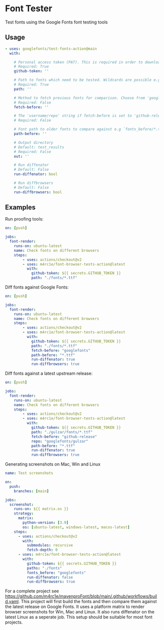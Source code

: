# Font Tester

Test fonts using the Google Fonts font testing tools

## Usage

```YAML
- uses: googlefonts/test-fonts-action@main
  with:

    # Personal access token (PAT). This is required in order to download fonts from upstream font projects. Use ${{ secrets.GITHUB_TOKEN }}
    # Required: True
    github-token: ''

    # Path to fonts which need to be tested. Wildcards are possible e.g `fonts/variable/*.ttf`
    # Required: True
    path: ''

    # Method to fetch previous fonts for comparison. Choose from 'googlefonts' or 'github-release'.
    # Required: False
    fetch-before: ''

    # The 'username/repo' string if fetch-before is set to 'github-release' e.g `googlefonts/gulzar`.
    # Required: False

    # Font path to older fonts to compare against e.g `fonts_before/*.ttf.
    path-before: ''

    # Output directory
    # Default: test_results
    # Required: False
    out: ''

    # Run diffenator
    # Default: False
    run-diffenator: bool

    # Run diffbrowsers
    # Default: False
    run-diffbrowsers: bool

```



## Examples

Run proofing tools:

```YAML
on: [push]

jobs:
  font-render:
    runs-on: ubuntu-latest
    name: Check fonts on different browsers
    steps:
        - uses: actions/checkout@v2
        - uses: m4rc1e/font-browser-tests-action@latest
          with:
            github-token: ${{ secrets.GITHUB_TOKEN }}
            path: "./fonts/*.ttf"
```

Diff fonts against Google Fonts:

```YAML
on: [push]

jobs:
  font-render:
    runs-on: ubuntu-latest
    name: Check fonts on different browsers
    steps:
        - uses: actions/checkout@v2
        - uses: m4rc1e/font-browser-tests-action@latest
          with:
            github-token: ${{ secrets.GITHUB_TOKEN }}
            path: "./fonts/*.ttf"
            fetch-before: "googlefonts"
            path-before: "*.ttf"
            run-diffenator: true
            run-diffbrowsers: true
```

Diff fonts against a latest upstream release:

```YAML
on: [push]

jobs:
  font-render:
    runs-on: ubuntu-latest
    name: Check fonts on different browsers
    steps:
        - uses: actions/checkout@v2
        - uses: m4rc1e/font-browser-tests-action@latest
          with:
            github-token: ${{ secrets.GITHUB_TOKEN }}
            path: "./gulzar/fonts/*.ttf"
            fetch-before: "github-release"
            repo: "googlefonts/gulzar"
            path-before: "*.ttf"
            run-diffenator: true
            run-diffbrowsers: true
```

Generating screenshots on Mac, Win and Linux

```YAML
name: Test screenshots

on:
  push:
    branches: [main]

jobs:
  screenshot:
    runs-on: ${{ matrix.os }}
    strategy:
      matrix:
        python-version: [3.9]
        os: [ubuntu-latest, windows-latest, macos-latest]
    steps:
      - uses: actions/checkout@v2
        with:
          submodules: recursive
          fetch-depth: 0
      - uses: m4rc1e/font-browser-tests-action@latest
        with:
          github-token: ${{ secrets.GITHUB_TOKEN }}
          paths: "./fonts"
          fonts_before: "googlefonts"
          run-diffenator: false
          run-diffbrowsers: true
```

For a complete project see https://github.com/m4rc1e/mavenproFont/blob/main/.github/workflows/build.yaml. This project will first build the fonts and then compare them against the latest release on Google Fonts. It uses a platform matrix to render browser screenshots for Win, Mac and Linux. It also runs diffenator on the latest Linux as a seperate job. This setup should be suitable for most font projects.